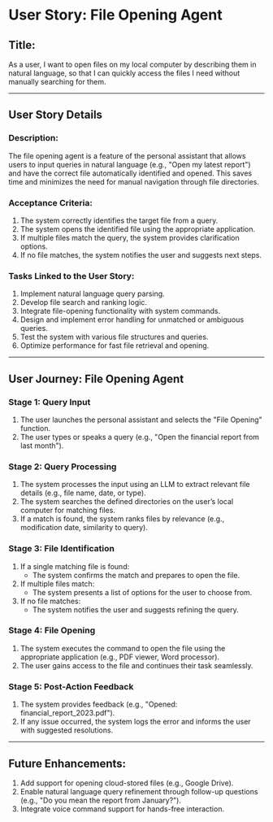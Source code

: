 # User Story: File Opening Agent

## **Title:**

As a user, I want to open files on my local computer by describing them in natural language, so that I can quickly access the files I need without manually searching for them.

------

## **User Story Details**

### **Description:**

The file opening agent is a feature of the personal assistant that allows users to input queries in natural language (e.g., "Open my latest report") and have the correct file automatically identified and opened. This saves time and minimizes the need for manual navigation through file directories.

### **Acceptance Criteria:**

1. The system correctly identifies the target file from a query.
2. The system opens the identified file using the appropriate application.
3. If multiple files match the query, the system provides clarification options.
4. If no file matches, the system notifies the user and suggests next steps.

### **Tasks Linked to the User Story:**

1. Implement natural language query parsing.
2. Develop file search and ranking logic.
3. Integrate file-opening functionality with system commands.
4. Design and implement error handling for unmatched or ambiguous queries.
5. Test the system with various file structures and queries.
6. Optimize performance for fast file retrieval and opening.

------

## **User Journey: File Opening Agent**

### **Stage 1: Query Input**

1. The user launches the personal assistant and selects the "File Opening" function.
2. The user types or speaks a query (e.g., "Open the financial report from last month").

### **Stage 2: Query Processing**

1. The system processes the input using an LLM to extract relevant file details (e.g., file name, date, or type).
2. The system searches the defined directories on the user’s local computer for matching files.
3. If a match is found, the system ranks files by relevance (e.g., modification date, similarity to query).

### **Stage 3: File Identification**

1. If a single matching file is found:
   - The system confirms the match and prepares to open the file.
2. If multiple files match:
   - The system presents a list of options for the user to choose from.
3. If no file matches:
   - The system notifies the user and suggests refining the query.

### **Stage 4: File Opening**

1. The system executes the command to open the file using the appropriate application (e.g., PDF viewer, Word processor).
2. The user gains access to the file and continues their task seamlessly.

### **Stage 5: Post-Action Feedback**

1. The system provides feedback (e.g., "Opened: financial_report_2023.pdf").
2. If any issue occurred, the system logs the error and informs the user with suggested resolutions.

------

## **Future Enhancements:**

1. Add support for opening cloud-stored files (e.g., Google Drive).
2. Enable natural language query refinement through follow-up questions (e.g., "Do you mean the report from January?").
3. Integrate voice command support for hands-free interaction.